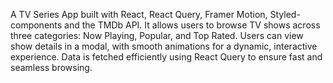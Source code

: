 A TV Series App built with React, React Query, Framer Motion, Styled-components and the TMDb API. It allows users to browse TV shows across three categories: Now Playing, Popular, and Top Rated. Users can view show details in a modal, with smooth animations for a dynamic, interactive experience. Data is fetched efficiently using React Query to ensure fast and seamless browsing.

